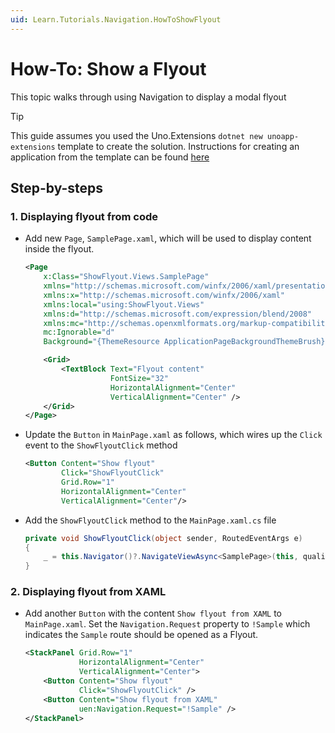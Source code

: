 ```yaml
---
uid: Learn.Tutorials.Navigation.HowToShowFlyout
---
```

# How-To: Show a Flyout

This topic walks through using Navigation to display a modal flyout

> [!TIP]
> This guide assumes you used the Uno.Extensions `dotnet new unoapp-extensions` template to create the solution. Instructions for creating an application from the template can be found [here](../Extensions/GettingStarted/UsingUnoExtensions.md)

## Step-by-steps

### 1. Displaying flyout from code

- Add new `Page`, `SamplePage.xaml`, which will be used to display content inside the flyout.

    ```xml
    <Page
        x:Class="ShowFlyout.Views.SamplePage"
        xmlns="http://schemas.microsoft.com/winfx/2006/xaml/presentation"
        xmlns:x="http://schemas.microsoft.com/winfx/2006/xaml"
        xmlns:local="using:ShowFlyout.Views"
        xmlns:d="http://schemas.microsoft.com/expression/blend/2008"
        xmlns:mc="http://schemas.openxmlformats.org/markup-compatibility/2006"
        mc:Ignorable="d"
        Background="{ThemeResource ApplicationPageBackgroundThemeBrush}">
    
        <Grid>
            <TextBlock Text="Flyout content"
                       FontSize="32"
                       HorizontalAlignment="Center"
                       VerticalAlignment="Center" />
        </Grid>
    </Page>
    ```

- Update the `Button` in `MainPage.xaml` as follows, which wires up the `Click` event to the `ShowFlyoutClick` method  

    ```xml
    <Button Content="Show flyout"
            Click="ShowFlyoutClick" 
            Grid.Row="1"
            HorizontalAlignment="Center"
            VerticalAlignment="Center"/>
    ```

- Add the `ShowFlyoutClick` method to the `MainPage.xaml.cs` file

    ```csharp
    private void ShowFlyoutClick(object sender, RoutedEventArgs e)
    {
        _ = this.Navigator()?.NavigateViewAsync<SamplePage>(this, qualifier: Qualifiers.Dialog);
    }
    ```

### 2. Displaying flyout from XAML

- Add another `Button` with the content `Show flyout from XAML` to `MainPage.xaml`. Set the `Navigation.Request` property to `!Sample` which indicates the `Sample` route should be opened as a Flyout.  

    ```xml
    <StackPanel Grid.Row="1"
                HorizontalAlignment="Center"
                VerticalAlignment="Center">
        <Button Content="Show flyout"
                Click="ShowFlyoutClick" />
        <Button Content="Show flyout from XAML"
                uen:Navigation.Request="!Sample" />
    </StackPanel>
    ```
